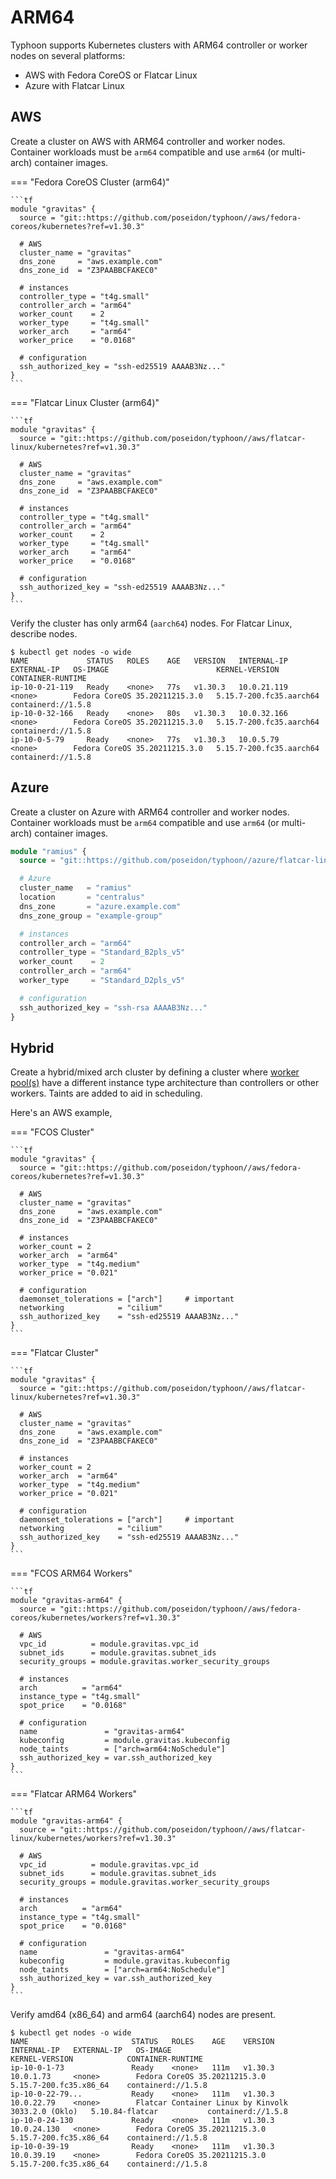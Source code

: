 # ARM64

Typhoon supports Kubernetes clusters with ARM64 controller or worker nodes on several platforms:

* AWS with Fedora CoreOS or Flatcar Linux
* Azure with Flatcar Linux

## AWS

Create a cluster on AWS with ARM64 controller and worker nodes. Container workloads must be `arm64` compatible and use `arm64` (or multi-arch) container images.

=== "Fedora CoreOS Cluster (arm64)"

    ```tf
    module "gravitas" {
      source = "git::https://github.com/poseidon/typhoon//aws/fedora-coreos/kubernetes?ref=v1.30.3"

      # AWS
      cluster_name = "gravitas"
      dns_zone     = "aws.example.com"
      dns_zone_id  = "Z3PAABBCFAKEC0"

      # instances
      controller_type = "t4g.small"
      controller_arch = "arm64"
      worker_count    = 2
      worker_type     = "t4g.small"
      worker_arch     = "arm64"
      worker_price    = "0.0168"

      # configuration
      ssh_authorized_key = "ssh-ed25519 AAAAB3Nz..."
    }
    ```

=== "Flatcar Linux Cluster (arm64)"

    ```tf
    module "gravitas" {
      source = "git::https://github.com/poseidon/typhoon//aws/flatcar-linux/kubernetes?ref=v1.30.3"

      # AWS
      cluster_name = "gravitas"
      dns_zone     = "aws.example.com"
      dns_zone_id  = "Z3PAABBCFAKEC0"

      # instances
      controller_type = "t4g.small"
      controller_arch = "arm64"
      worker_count    = 2
      worker_type     = "t4g.small"
      worker_arch     = "arm64"
      worker_price    = "0.0168"

      # configuration
      ssh_authorized_key = "ssh-ed25519 AAAAB3Nz..."
    }
    ```

Verify the cluster has only arm64 (`aarch64`) nodes. For Flatcar Linux, describe nodes.

```
$ kubectl get nodes -o wide
NAME             STATUS   ROLES    AGE   VERSION   INTERNAL-IP   EXTERNAL-IP   OS-IMAGE                        KERNEL-VERSION            CONTAINER-RUNTIME
ip-10-0-21-119   Ready    <none>   77s   v1.30.3   10.0.21.119   <none>        Fedora CoreOS 35.20211215.3.0   5.15.7-200.fc35.aarch64   containerd://1.5.8
ip-10-0-32-166   Ready    <none>   80s   v1.30.3   10.0.32.166   <none>        Fedora CoreOS 35.20211215.3.0   5.15.7-200.fc35.aarch64   containerd://1.5.8
ip-10-0-5-79     Ready    <none>   77s   v1.30.3   10.0.5.79     <none>        Fedora CoreOS 35.20211215.3.0   5.15.7-200.fc35.aarch64   containerd://1.5.8
```

## Azure

Create a cluster on Azure with ARM64 controller and worker nodes. Container workloads must be `arm64` compatible and use `arm64` (or multi-arch) container images.

```tf
module "ramius" {
  source = "git::https://github.com/poseidon/typhoon//azure/flatcar-linux/kubernetes?ref=v1.30.3"

  # Azure
  cluster_name   = "ramius"
  location       = "centralus"
  dns_zone       = "azure.example.com"
  dns_zone_group = "example-group"

  # instances
  controller_arch = "arm64"
  controller_type = "Standard_B2pls_v5"
  worker_count    = 2
  controller_arch = "arm64"
  worker_type     = "Standard_D2pls_v5"

  # configuration
  ssh_authorized_key = "ssh-rsa AAAAB3Nz..."
}
```

## Hybrid

Create a hybrid/mixed arch cluster by defining a cluster where [worker pool(s)](worker-pools.md#aws) have a different instance type architecture than controllers or other workers. Taints are added to aid in scheduling.

Here's an AWS example,

=== "FCOS Cluster"

    ```tf
    module "gravitas" {
      source = "git::https://github.com/poseidon/typhoon//aws/fedora-coreos/kubernetes?ref=v1.30.3"

      # AWS
      cluster_name = "gravitas"
      dns_zone     = "aws.example.com"
      dns_zone_id  = "Z3PAABBCFAKEC0"

      # instances
      worker_count = 2
      worker_arch  = "arm64"
      worker_type  = "t4g.medium"
      worker_price = "0.021"

      # configuration
      daemonset_tolerations = ["arch"]     # important
      networking            = "cilium"
      ssh_authorized_key    = "ssh-ed25519 AAAAB3Nz..."
    }
    ```

=== "Flatcar Cluster"

    ```tf
    module "gravitas" {
      source = "git::https://github.com/poseidon/typhoon//aws/flatcar-linux/kubernetes?ref=v1.30.3"

      # AWS
      cluster_name = "gravitas"
      dns_zone     = "aws.example.com"
      dns_zone_id  = "Z3PAABBCFAKEC0"

      # instances
      worker_count = 2
      worker_arch  = "arm64"
      worker_type  = "t4g.medium"
      worker_price = "0.021"

      # configuration
      daemonset_tolerations = ["arch"]     # important
      networking            = "cilium"
      ssh_authorized_key    = "ssh-ed25519 AAAAB3Nz..."
    }
    ```

=== "FCOS ARM64 Workers"

    ```tf
    module "gravitas-arm64" {
      source = "git::https://github.com/poseidon/typhoon//aws/fedora-coreos/kubernetes/workers?ref=v1.30.3"

      # AWS
      vpc_id          = module.gravitas.vpc_id
      subnet_ids      = module.gravitas.subnet_ids
      security_groups = module.gravitas.worker_security_groups

      # instances
      arch          = "arm64"
      instance_type = "t4g.small"
      spot_price    = "0.0168"

      # configuration
      name               = "gravitas-arm64"
      kubeconfig         = module.gravitas.kubeconfig
      node_taints        = ["arch=arm64:NoSchedule"]
      ssh_authorized_key = var.ssh_authorized_key
    }
    ```

=== "Flatcar ARM64 Workers"

    ```tf
    module "gravitas-arm64" {
      source = "git::https://github.com/poseidon/typhoon//aws/flatcar-linux/kubernetes/workers?ref=v1.30.3"

      # AWS
      vpc_id          = module.gravitas.vpc_id
      subnet_ids      = module.gravitas.subnet_ids
      security_groups = module.gravitas.worker_security_groups

      # instances
      arch          = "arm64"
      instance_type = "t4g.small"
      spot_price    = "0.0168"

      # configuration
      name               = "gravitas-arm64"
      kubeconfig         = module.gravitas.kubeconfig
      node_taints        = ["arch=arm64:NoSchedule"]
      ssh_authorized_key = var.ssh_authorized_key
    }
    ```

Verify amd64 (x86_64) and arm64 (aarch64) nodes are present.

```
$ kubectl get nodes -o wide
NAME                       STATUS   ROLES    AGE    VERSION   INTERNAL-IP   EXTERNAL-IP   OS-IMAGE                                             KERNEL-VERSION            CONTAINER-RUNTIME
ip-10-0-1-73               Ready    <none>   111m   v1.30.3   10.0.1.73     <none>        Fedora CoreOS 35.20211215.3.0                        5.15.7-200.fc35.x86_64    containerd://1.5.8
ip-10-0-22-79...           Ready    <none>   111m   v1.30.3   10.0.22.79    <none>        Flatcar Container Linux by Kinvolk 3033.2.0 (Oklo)   5.10.84-flatcar           containerd://1.5.8
ip-10-0-24-130             Ready    <none>   111m   v1.30.3   10.0.24.130   <none>        Fedora CoreOS 35.20211215.3.0                        5.15.7-200.fc35.x86_64    containerd://1.5.8
ip-10-0-39-19              Ready    <none>   111m   v1.30.3   10.0.39.19    <none>        Fedora CoreOS 35.20211215.3.0                        5.15.7-200.fc35.x86_64    containerd://1.5.8
```

